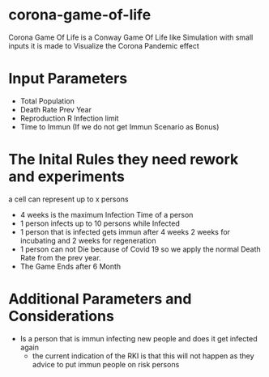 # corona-game-of-life
Corona Game Of Life is a Conway Game Of Life like Simulation with small inputs it is made to Visualize the Corona Pandemic effect

# Input Parameters
- Total Population
- Death Rate Prev Year
- Reproduction R Infection limit 
- Time to Immun (If we do not get Immun Scenario as Bonus)

# The Inital Rules they need rework and experiments
a cell can represent up to x persons
- 4 weeks is the maximum Infection Time of a person
- 1 person infects up to 10 persons while Infected
- 1 person that is infected gets immun after 4 weeks 2 weeks for incubating and 2 weeks for regeneration
- 1 person can not Die because of Covid 19 so we apply the normal Death Rate from the prev year.
- The Game Ends after 6 Month

# Additional Parameters and Considerations
- Is a person that is immun infecting new people and does it get infected again
  - the current indication of the RKI is that this will not happen as they advice to put immun people on risk persons
